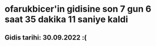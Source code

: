 # ofarukbicer'in gidisine son 7 gun 6 saat 35 dakika 11 saniye kaldi

## Gidis tarihi: 30.09.2022 :(